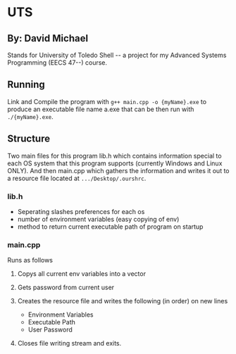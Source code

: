 # UTS

## By: David Michael

Stands for University of Toledo Shell -- a project for my Advanced Systems Programming (EECS 47--) course.

## Running

Link and Compile the program with `g++ main.cpp -o {myName}.exe` to produce an executable file name a.exe that can be then run with `./{myName}.exe`.

## Structure

Two main files for this program lib.h which contains information special to each OS system that this program supports (currently Windows and Linux ONLY). And then main.cpp which gathers the information and writes it out to a resource file located at `.../Desktop/.ourshrc`.

### lib.h

- Seperating slashes preferences for each os
- number of environment variables (easy copying of env)
- method to return current executable path of program on startup

### main.cpp

Runs as follows

1. Copys all current env variables into a vector
2. Gets password from current user
3. Creates the resource file and writes the following (in order) on new lines

    - Environment Variables
    - Executable Path
    - User Password

4. Closes file writing stream and exits.
